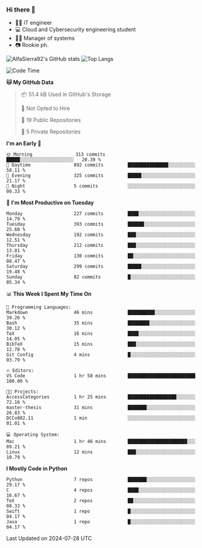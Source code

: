 ### Hi there 👋
- 👨‍💻 IT engineer
- 💻 Cloud and Cybersecurity engineering student
- 👨‍💼 Manager of systems
- 📷 Rookie ph.


![AlfaSierra92's GitHub stats](https://github-readme-stats.vercel.app/api?username=AlfaSierra92&theme=nord)
![Top Langs](https://github-readme-stats.vercel.app/api/top-langs/?username=AlfaSierra92&theme=nord&layout=compact)

<!--START_SECTION:waka-->
![Code Time](http://img.shields.io/badge/Code%20Time-150%20hrs%2040%20mins-blue)

**🐱 My GitHub Data** 

> 📦 51.4 kB Used in GitHub's Storage 
 > 
> 🚫 Not Opted to Hire
 > 
> 📜 19 Public Repositories 
 > 
> 🔑 5 Private Repositories 
 > 
**I'm an Early 🐤** 

```text
🌞 Morning                313 commits         █████░░░░░░░░░░░░░░░░░░░░   20.39 % 
🌆 Daytime                892 commits         ███████████████░░░░░░░░░░   58.11 % 
🌃 Evening                325 commits         █████░░░░░░░░░░░░░░░░░░░░   21.17 % 
🌙 Night                  5 commits           ░░░░░░░░░░░░░░░░░░░░░░░░░   00.33 % 
```
📅 **I'm Most Productive on Tuesday** 

```text
Monday                   227 commits         ████░░░░░░░░░░░░░░░░░░░░░   14.79 % 
Tuesday                  393 commits         ██████░░░░░░░░░░░░░░░░░░░   25.60 % 
Wednesday                192 commits         ███░░░░░░░░░░░░░░░░░░░░░░   12.51 % 
Thursday                 212 commits         ███░░░░░░░░░░░░░░░░░░░░░░   13.81 % 
Friday                   130 commits         ██░░░░░░░░░░░░░░░░░░░░░░░   08.47 % 
Saturday                 299 commits         █████░░░░░░░░░░░░░░░░░░░░   19.48 % 
Sunday                   82 commits          █░░░░░░░░░░░░░░░░░░░░░░░░   05.34 % 
```


📊 **This Week I Spent My Time On** 

```text
💬 Programming Languages: 
Markdown                 46 mins             ██████████░░░░░░░░░░░░░░░   39.26 % 
Bash                     35 mins             ████████░░░░░░░░░░░░░░░░░   30.12 % 
TeX                      16 mins             ████░░░░░░░░░░░░░░░░░░░░░   14.05 % 
BibTeX                   15 mins             ███░░░░░░░░░░░░░░░░░░░░░░   12.78 % 
Git Config               4 mins              █░░░░░░░░░░░░░░░░░░░░░░░░   03.79 % 

🔥 Editors: 
VS Code                  1 hr 58 mins        █████████████████████████   100.00 % 

🐱‍💻 Projects: 
AccessCategories         1 hr 25 mins        ██████████████████░░░░░░░   72.16 % 
master-thesis            31 mins             ███████░░░░░░░░░░░░░░░░░░   26.83 % 
DCCo802.11               1 min               ░░░░░░░░░░░░░░░░░░░░░░░░░   01.01 % 

💻 Operating System: 
Mac                      1 hr 46 mins        ██████████████████████░░░   89.21 % 
Linux                    12 mins             ███░░░░░░░░░░░░░░░░░░░░░░   10.79 % 
```

**I Mostly Code in Python** 

```text
Python                   7 repos             ███████░░░░░░░░░░░░░░░░░░   29.17 % 
C                        4 repos             ████░░░░░░░░░░░░░░░░░░░░░   16.67 % 
TeX                      2 repos             ██░░░░░░░░░░░░░░░░░░░░░░░   08.33 % 
Swift                    1 repo              █░░░░░░░░░░░░░░░░░░░░░░░░   04.17 % 
Java                     1 repo              █░░░░░░░░░░░░░░░░░░░░░░░░   04.17 % 
```




 Last Updated on 2024-07-28 UTC
<!--END_SECTION:waka-->

<!--
**AlfaSierra92/AlfaSierra92** is a ✨ _special_ ✨ repository because its `README.md` (this file) appears on your GitHub profile.

Here are some ideas to get you started:

- 🔭 I’m currently working on ...
- 🌱 I’m currently learning ...
- 👯 I’m looking to collaborate on ...
- 🤔 I’m looking for help with ...
- 💬 Ask me about ...
- 📫 How to reach me: ...
- 😄 Pronouns: ...
- ⚡ Fun fact: ...
-->
